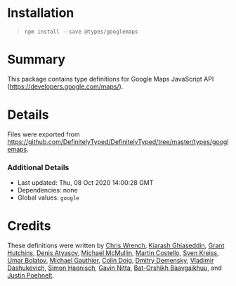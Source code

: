 # Installation
> `npm install --save @types/googlemaps`

# Summary
This package contains type definitions for Google Maps JavaScript API (https://developers.google.com/maps/).

# Details
Files were exported from https://github.com/DefinitelyTyped/DefinitelyTyped/tree/master/types/googlemaps.

### Additional Details
 * Last updated: Thu, 08 Oct 2020 14:00:28 GMT
 * Dependencies: none
 * Global values: `google`

# Credits
These definitions were written by [Chris Wrench](https://github.com/cgwrench), [Kiarash Ghiaseddin](https://github.com/Silver-Connection), [Grant Hutchins](https://github.com/nertzy), [Denis Atyasov](https://github.com/xaolas), [Michael McMullin](https://github.com/mrmcnerd), [Martin Costello](https://github.com/martincostello), [Sven Kreiss](https://github.com/svenkreiss), [Umar Bolatov](https://github.com/bolatovumar), [Michael Gauthier](https://github.com/gauthierm), [Colin Doig](https://github.com/captain-igloo), [Dmitry Demensky](https://github.com/demensky), [Vladimir Dashukevich](https://github.com/life777), [Simon Haenisch](https://github.com/simonhaenisch), [Gavin Nitta](https://github.com/gshigeto), [Bat-Orshikh Baavgaikhuu](https://github.com/Bat-Orshikh), and [Justin Poehnelt](https://github.com/jpoehnelt).
